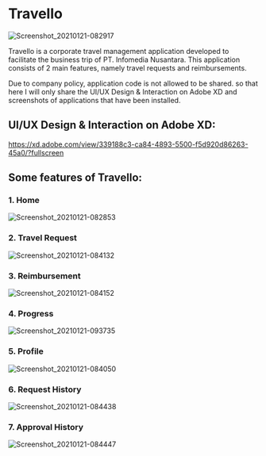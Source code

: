 # Travello

![Screenshot_20210121-082917](https://user-images.githubusercontent.com/48062932/105268949-0b8b4800-5bce-11eb-9c04-2a87f2410154.jpg)

Travello is a corporate travel management application developed to facilitate the business trip of PT. Infomedia Nusantara. This application consists of 2 main features, namely travel requests and reimbursements.

Due to company policy, application code is not allowed to be shared. so that here I will only share the UI/UX Design & Interaction on Adobe XD and screenshots of applications that have been installed.

## UI/UX Design & Interaction on Adobe XD: 
https://xd.adobe.com/view/339188c3-ca84-4893-5500-f5d920d86263-45a0/?fullscreen

## Some features of Travello:
### 1. Home

![Screenshot_20210121-082853](https://user-images.githubusercontent.com/48062932/105269086-3f666d80-5bce-11eb-8543-27a45753b55e.jpg)

### 2. Travel Request

![Screenshot_20210121-084132](https://user-images.githubusercontent.com/48062932/105269120-49886c00-5bce-11eb-9508-5afea3cf8bc6.jpg)

### 3. Reimbursement

![Screenshot_20210121-084152](https://user-images.githubusercontent.com/48062932/105269128-4f7e4d00-5bce-11eb-90a5-b43f30d78bb1.jpg)

### 4. Progress

![Screenshot_20210121-093735](https://user-images.githubusercontent.com/48062932/105269148-59a04b80-5bce-11eb-8d9c-f3607cc886f5.jpg)

### 5. Profile

![Screenshot_20210121-084050](https://user-images.githubusercontent.com/48062932/105269161-5dcc6900-5bce-11eb-85f2-c7f88248b97a.jpg)

### 6. Request History

![Screenshot_20210121-084438](https://user-images.githubusercontent.com/48062932/105269187-6886fe00-5bce-11eb-87fe-6b4880abf6df.jpg)

### 7. Approval History

![Screenshot_20210121-084447](https://user-images.githubusercontent.com/48062932/105269192-6b81ee80-5bce-11eb-9bdd-d83b8f416097.jpg)
